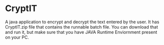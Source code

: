 # CryptIT
A java application to encrypt and decrypt the text entered by the user.
It has CryptIT.zip file that contains the runnable batch file. You can download that and run it, but make sure that you have JAVA Runtime Enviornment present on your PC.
